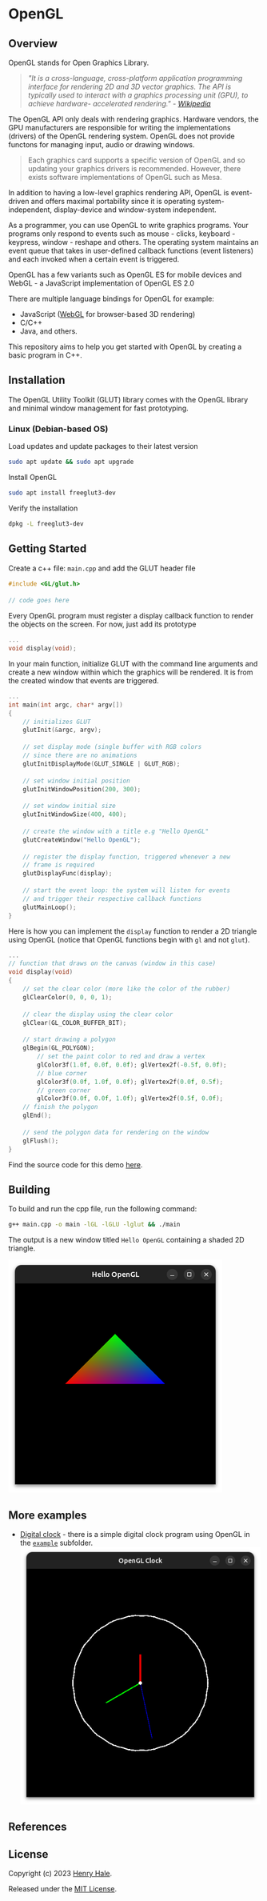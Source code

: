# OpenGL

## Overview
OpenGL stands for Open Graphics Library.

>_"It is a cross-language, cross-platform application programming interface 
>for rendering 2D and 3D vector graphics. The API is typically used to 
>interact with a graphics processing unit (GPU), to achieve hardware-
>accelerated rendering." - [Wikipedia](https://wikipedia.org/wiki/OpenGL)_

The OpenGL API only deals with rendering graphics. Hardware vendors, the 
GPU manufacturers are responsible for writing the implementations (drivers)
of the OpenGL rendering system. OpenGL does not provide functons for managing 
input, audio or drawing windows.

>Each graphics card supports a specific version of OpenGL and so updating your graphics 
>drivers is recommended. However, there exists software implementations of OpenGL 
>such as Mesa.

In addition to having a low-level graphics rendering API, OpenGL is event-driven 
and offers maximal portability since it is operating system-independent, 
display-device and window-system independent.

As a programmer, you can use OpenGL to write graphics programs. Your programs 
only respond to events such as mouse - clicks, keyboard - keypress, window - 
reshape and others. The operating system maintains an event queue that takes in
user-defined callback functions (event listeners) and each invoked when a certain
event is triggered.

OpenGL has a few variants such as OpenGL ES for mobile devices and WebGL - a JavaScript 
implementation of OpenGL ES 2.0

There are multiple language bindings for OpenGL for example:
- JavaScript ([WebGL](https://developer.mozilla.org/docs/Web/API/WebGL_API) 
for browser-based 3D rendering)
- C/C++
- Java, and others.

This repository aims to help you get started with OpenGL by creating a 
basic program in C++.

## Installation
The OpenGL Utility Toolkit (GLUT) library comes with the OpenGL library and
minimal window management for fast prototyping.

### Linux (Debian-based OS)

Load updates and update packages to their latest version
```sh
sudo apt update && sudo apt upgrade
```

Install OpenGL
```sh
sudo apt install freeglut3-dev
```

Verify the installation
```sh
dpkg -L freeglut3-dev
```

## Getting Started

Create a c++ file: `main.cpp` and add the GLUT header file
```cpp
#include <GL/glut.h>

// code goes here
```

Every OpenGL program must register a display callback function to render the 
objects on the screen. For now, just add its prototype
```cpp
...
void display(void);
```

In your main function, initialize GLUT with the command line arguments and create
a new window within which the graphics will be rendered. It is from the created 
window that events are triggered.
```cpp
...
int main(int argc, char* argv[])
{
    // initializes GLUT
    glutInit(&argc, argv);

    // set display mode (single buffer with RGB colors 
    // since there are no animations
    glutInitDisplayMode(GLUT_SINGLE | GLUT_RGB);

    // set window initial position
    glutInitWindowPosition(200, 300);
    
    // set window initial size
    glutInitWindowSize(400, 400);

    // create the window with a title e.g "Hello OpenGL"
    glutCreateWindow("Hello OpenGL");

    // register the display function, triggered whenever a new 
    // frame is required
    glutDisplayFunc(display);

    // start the event loop: the system will listen for events 
    // and trigger their respective callback functions
    glutMainLoop();
}
```

Here is how you can implement the `display` function to render a 2D triangle using 
OpenGL (notice that OpenGL functions begin with `gl` and not `glut`).
```cpp
...
// function that draws on the canvas (window in this case)
void display(void)
{
    // set the clear color (more like the color of the rubber)
    glClearColor(0, 0, 0, 1);
    
    // clear the display using the clear color
    glClear(GL_COLOR_BUFFER_BIT);

    // start drawing a polygon
    glBegin(GL_POLYGON);
        // set the paint color to red and draw a vertex
        glColor3f(1.0f, 0.0f, 0.0f); glVertex2f(-0.5f, 0.0f);
        // blue corner
        glColor3f(0.0f, 1.0f, 0.0f); glVertex2f(0.0f, 0.5f);
        // green corner
        glColor3f(0.0f, 0.0f, 1.0f); glVertex2f(0.5f, 0.0f);
    // finish the polygon
    glEnd();

    // send the polygon data for rendering on the window
    glFlush();
}
```

Find the source code for this demo [here](./main.cpp).

## Building

To build and run the cpp file, run the following command:
```sh
g++ main.cpp -o main -lGL -lGLU -lglut && ./main
```

The output is a new window titled `Hello OpenGL` containing a shaded 2D triangle.

![2D triangle using OpenGL](./screenshot.png)

## More examples

- [Digital clock](./example/) - there is a simple digital 
clock program using OpenGL in the [`example`](./example/) subfolder.
    ![](example/screenshot.png)


## References



## License

Copyright (c) 2023 [Henry Hale](https://github.com/henryhale).

Released under the [MIT License](./LICENSE.txt).
